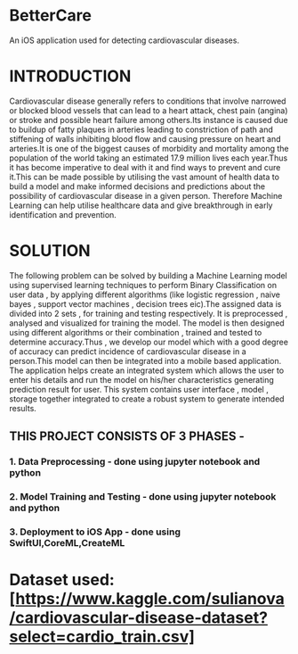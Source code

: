# BetterCare
An iOS application used for detecting cardiovascular diseases.

# INTRODUCTION <br>
Cardiovascular disease generally refers to conditions that involve narrowed or blocked blood vessels that can lead to a heart attack, chest pain (angina) or stroke and possible heart failure among others.Its instance is caused due to buildup of fatty plaques in arteries leading to constriction of path and stiffening of walls inhibiting blood flow and causing pressure on heart and arteries.It is one of the biggest causes of morbidity and mortality among the population of the world taking an estimated 17.9 million lives each year.Thus it has become imperative to deal with it and find ways to prevent and cure it.This can be made possible by utilising the vast amount of health data to build a model and make informed decisions and predictions about the possibility of cardiovascular disease in a given person. Therefore Machine Learning can help utilise healthcare data and give breakthrough in early identification and prevention.<br>

# SOLUTION <br>
The following problem can be solved by building a Machine Learning model using supervised learning techniques to perform Binary Classification on user data , by applying different algorithms (like logistic regression , naive bayes , support vector machines , decision trees eic).The assigned data is divided into 2 sets , for training and testing respectively. It is preprocessed , analysed and visualized for training the model. The model is then designed using different algorithms or their combination , trained and tested to determine accuracy.Thus , we develop our model which with a good degree of accuracy can predict incidence of cardiovascular disease in a person.This model can then be integrated into a mobile based application. The application helps create an integrated system which allows the user to enter his details and run the model on his/her characteristics generating prediction result for user. This system contains user interface , model , storage together integrated to create a robust system to generate intended results.<br>

<h2> THIS PROJECT CONSISTS OF 3 PHASES -</h2>
<h3> 1. Data Preprocessing - done using jupyter notebook and python</h3>
<h3> 2. Model Training and Testing - done using jupyter notebook and python</h3>
<h3> 3. Deployment to iOS App - done using SwiftUI,CoreML,CreateML</h3>
  
# Dataset used: [https://www.kaggle.com/sulianova/cardiovascular-disease-dataset?select=cardio_train.csv]







